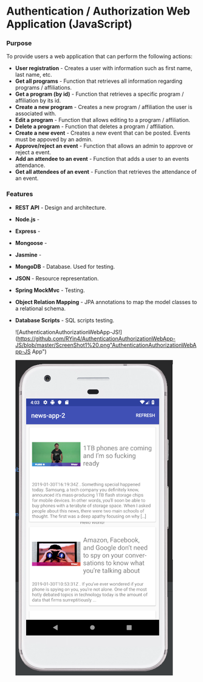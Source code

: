 # Authentication / Authorization Web Application (JavaScript)

### Purpose 
To provide users a web application that can perform the following actions:
- **User registration** - Creates a user with information such as first name, last name, etc. 
- **Get all programs** - Function that retrieves all information regarding programs / affiliations. 
- **Get a program (by id)** - Function that retrieves a specific program / affiliation by its id.
- **Create a new program** - Creates a new program / affiliation the user is associated with.
- **Edit a program** - Function that allows editing to a program / affiliation.
- **Delete a program** - Function that deletes a program / affiliation. 
- **Create a new event** - Creates a new event that can be posted. Events must be appoved by an admin.
- **Approve/reject an event** - Function that allows an admin to approve or reject a event.
- **Add an attendee to an event** - Function that adds a user to an events attendance. 
- **Get all attendees of an event** - Function that retrieves the attendance of an event. 

### Features 
- **REST API** - Design and architecture.
- **Node.js** - 
- **Express** - 
- **Mongoose** - 
- **Jasmine** - 
- **MongoDB** - Database. Used for testing.
- **JSON** - Resource representation.
- **Spring MockMvc** - Testing. 
- **Object Relation Mapping** - JPA annotations to map the model classes to a relational schema.
- **Database Scripts** - SQL scripts testing.

  ![AuthenticationAuthorizationWebApp-JS!](https://github.com/RYin4/AuthenticationAuthorizationWebApp-JS/blob/master/ScreenShot1%20.png"AuthenticationAuthorizationWebApp-JS App")
  
    ![AuthenticationAuthorizationWebApp-JS!](https://github.com/RYin4/NewsApp/blob/master/app/src/main/res/drawable/newsAppScreenShot1.PNG "AuthenticationAuthorizationWebApp-JS App")

   
